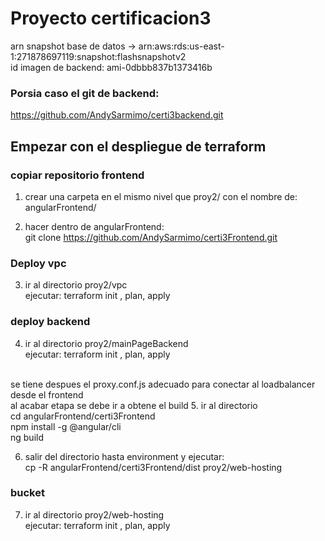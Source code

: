 # Proyecto certificacion3

arn snapshot base de datos -> arn:aws:rds:us-east-1:271878697119:snapshot:flashsnapshotv2    <br />
id imagen de backend:   ami-0dbbb837b1373416b    <br />

### Porsia caso el git de backend:  <br />
https://github.com/AndySarmimo/certi3backend.git  



## Empezar con el despliegue de terraform
### copiar repositorio frontend 
1. crear una carpeta en el mismo nivel que proy2/ con el nombre de:  <br />
angularFrontend/

2. hacer dentro de angularFrontend:  <br />
git clone https://github.com/AndySarmimo/certi3Frontend.git



### Deploy vpc
3. ir al directorio proy2/vpc  <br />
ejecutar:
terraform init , plan, apply

### deploy backend
4. ir al directorio proy2/mainPageBackend <br />
ejecutar:
terraform init , plan, apply
<br />
se tiene despues el proxy.conf.js  adecuado para conectar al loadbalancer desde el frontend
<br />
al acabar etapa se debe ir a obtene el build
5. ir al directorio  <br />
cd angularFrontend/certi3Frontend <br />
npm install -g @angular/cli <br />
ng build <br />

6. salir del directorio hasta environment y ejecutar: <br />
cp -R angularFrontend/certi3Frontend/dist proy2/web-hosting  <br />

### bucket
7. ir al directorio proy2/web-hosting <br />
ejecutar:
terraform init , plan, apply
